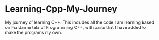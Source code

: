# Learning-Cpp-My-Journey
My journey of learning C++. This includes all the code I am learning based on Fundamentals of Programming C++, with parts that I have added to make the programs my own.
